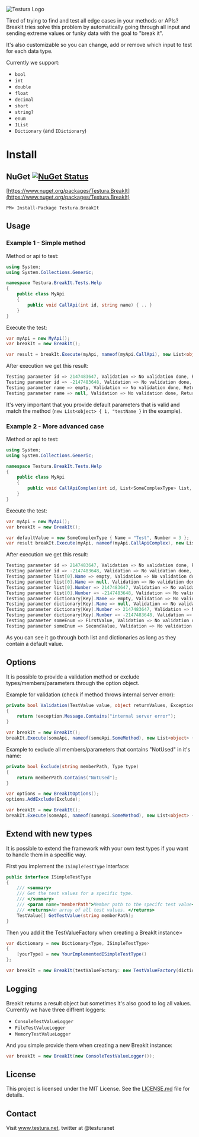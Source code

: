 ![Testura Logo](http://testura.net/Content/Images/logo2.png)

Tired of trying to find and test all edge cases in your methods or APIs? BreakIt tries solve this problem by automatically going through all input and sending extreme values or funky data with the goal to "break it". 

It's also customizable so you can change, add or remove which input to test for each data type.

Currently we support: 

- `bool`
- `int`
- `double`
- `float`
- `decimal`
- `short`
- `string?`
- `enum`
- `IList`
- `Dictionary` (and `IDictionary`)


# Install

## NuGet [![NuGet Status](https://img.shields.io/nuget/v/Testura.BreakIt.svg?style=flat)](https://www.nuget.org/packages/Testura.BreakIt)

[https://www.nuget.org/packages/Testura.BreakIt](https://www.nuget.org/packages/Testura.BreakIt)
    
    PM> Install-Package Testura.BreakIt
   

## Usage

### Example 1 - Simple method

Method or api to test: 

```c#
using System;
using System.Collections.Generic;

namespace Testura.BreakIt.Tests.Help
{
    public class MyApi
    {
        public void CallApi(int id, string name) { .. }
    }
}
```
Execute the test:

```c#
var myApi = new MyApi(); 
var breakIt = new BreakIt();

var result = breakIt.Execute(myApi, nameof(myApi.CallApi), new List<object> { 1, "testName });
```

After execution we get this result: 

```c#
Testing parameter id => 2147483647, Validation => No validation done, Return value => null or no return value, Exception => No exception
Testing parameter id => -2147483648, Validation => No validation done, Return value => null or no return value, Exception => No exception
Testing parameter name => empty, Validation => No validation done, Return value => null or no return value, Exception => No exception
Testing parameter name => null, Validation => No validation done, Return value => null or no return value, Exception => No exception
```

It's very important that you provide default parameters that is valid and match the method (`new List<object> { 1, "testName }` in the example). 


### Example 2 - More advanced case

Method or api to test: 

```c#
using System;
using System.Collections.Generic;

namespace Testura.BreakIt.Tests.Help
{
    public class MyApi
    {
        public void CallApiComplex(int id, List<SomeComplexType> list, Dictionary<string, SomeComplexType> dictionary, SomeEnum someEnum) { .. }
    }
}
```

Execute the test:

```c#
var myApi = new MyApi(); 
var breakIt = new BreakIt();

var defaultValue = new SomeComplexType { Name = "Test", Number = 3 };
var result breakIt.Execute(myApi, nameof(myApi.CallApiComplex), new List<object> { 1, new List<SomeComplexType> { defaultValue }, new Dictionary<string, SomeComplexType> { ["Key"] = defaultValue }, MyApi.SomeEnum.FirstValue });
```

After execution we get this result: 

```c#
Testing parameter id => 2147483647, Validation => No validation done, Return value => null or no return value, Exception => No exception
Testing parameter id => -2147483648, Validation => No validation done, Return value => null or no return value, Exception => No exception
Testing parameter list[0].Name => empty, Validation => No validation done, Return value => null or no return value, Exception => No exception
Testing parameter list[0].Name => null, Validation => No validation done, Return value => null or no return value, Exception => No exception
Testing parameter list[0].Number => 2147483647, Validation => No validation done, Return value => null or no return value, Exception => No exception
Testing parameter list[0].Number => -2147483648, Validation => No validation done, Return value => null or no return value, Exception => No exception
Testing parameter dictionary[Key].Name => empty, Validation => No validation done, Return value => null or no return value, Exception => No exception
Testing parameter dictionary[Key].Name => null, Validation => No validation done, Return value => null or no return value, Exception => No exception
Testing parameter dictionary[Key].Number => 2147483647, Validation => No validation done, Return value => null or no return value, Exception => No exception
Testing parameter dictionary[Key].Number => -2147483648, Validation => No validation done, Return value => null or no return value, Exception => No exception
Testing parameter someEnum => FirstValue, Validation => No validation done, Return value => null or no return value, Exception => No exception
Testing parameter someEnum => SecondValue, Validation => No validation done, Return value => null or no return value, Exception => No exception
```

As you can see it go through both list and dictionaries as long as they contain a default value.

## Options 

It is possible to provide a validation method or exclude types/members/parameters through the option object.

Example for validation (check if method throws internal server error): 

```c#
private bool Validation(TestValue value, object returnValues, Exception exception)
{
	return !exception.Message.Contains("internal server error");
}
```

```c#
var breakIt = new BreakIt();
breakIt.Execute(someApi, nameof(someApi.SomeMethod), new List<object> { .. }, new BreakItOptions { Validation = Validation });
```

Example to exclude all members/parameters that contains "NotUsed" in it's name: 

```c#
private bool Exclude(string memberPath, Type type)
{
	return memberPath.Contains("NotUsed");
}
```

```c#
var options = new BreakItOptions();
options.AddExclude(Exclude);

var breakIt = new BreakIt();
breakIt.Execute(someApi, nameof(someApi.SomeMethod), new List<object> { .. }, option);
```

## Extend with new types

It is possible to extend the framework with your own test types if you want to handle them in a specific way. 

First you implement the `ISimpleTestType` interface: 

```c#
public interface ISimpleTestType
{
	/// <summary>
	/// Get the test values for a specific type.
	/// </summary>
	/// <param name="memberPath">Member path to the specifc test value</param>
	/// <returns>An array of all test values. </returns>
	TestValue[] GetTestValue(string memberPath);
}
```

Then you add it the TestValueFactory when creating a BreakIt instance> 

```c#
var dictionary = new Dictionary<Type, ISimpleTestType>
{
	[yourType] = new YourImplementedISimpleTestType()
};

var breakIt = new BreakIt(testValueFactory: new TestValueFactory(dictionary));
```

## Logging 

BreakIt returns a result object but sometimes it's also good to log all values. Currently we have three diffrent loggers: 

- `ConsoleTestValueLogger`
- `FileTestValueLogger`
- `MemoryTestValueLogger`

And you simple provide them when creating a new BreakIt instance: 

```c#
var breakIt = new BreakIt(new ConsoleTestValueLogger());
```

## License

This project is licensed under the MIT License. See the [LICENSE.md](LICENSE.md) file for details.

## Contact

Visit <a href="http://www.testura.net">www.testura.net</a>, twitter at @testuranet
